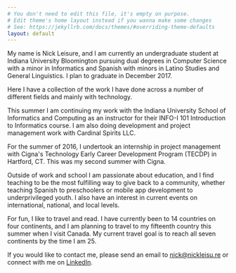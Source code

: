 ```yaml
---
# You don't need to edit this file, it's empty on purpose.
# Edit theme's home layout instead if you wanna make some changes
# See: https://jekyllrb.com/docs/themes/#overriding-theme-defaults
layout: default
---
```


My name is Nick Leisure, and I am currently an undergraduate student at Indiana University Bloomington pursuing dual degrees in Computer Science with a minor in Informatics and Spanish with minors in Latino Studies and General Linguistics. I plan to graduate in December 2017.

Here I have a collection of the work I have done across a number of different fields and mainly with technology.

This summer I am continuing my work with the Indiana University School of Informatics and Computing as an instructor for their INFO-I 101 Introduction to Informatics course. I am also doing development and project management work with Cardinal Spirits LLC.

For the summer of 2016, I undertook an internship in project management with Cigna's Technology Early Career Development Program (TECDP) in Hartford, CT. This was my second summer with Cigna.

Outside of work and school I am passionate about education, and I find teaching to be the most fulfilling way to give back to a community, whether teaching Spanish to preschoolers or mobile app development to underprivileged youth. I also have an interest in current events on international, national, and local levels. 

For fun, I like to travel and read. I have currently been to 14 countries on four continents, and I am planning to travel to my fifteenth country this summer when I visit Canada. My current travel goal is to reach all seven continents by the time I am 25.

If you would like to contact me, please send an email to nick@nickleisu.re or connect with me on [LinkedIn](http://linkedin.com/in/nicholasdleisure).
